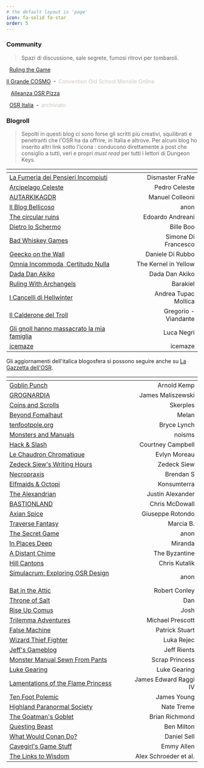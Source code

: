 ```yaml
---
# the default layout is 'page'
icon: fa-solid fa-star
order: 5
---
```


### Community

> Spazi di discussione, sale segrete, fumosi ritrovi per tombaroli.

<i class="fa-brands fa-telegram"></i>&nbsp; [Ruling the Game](https://t.me/osritalia)

<i class="fa-brands fa-discord"></i> [Il Grande COSMO](https://discord.gg/asQPwXPXeB)&ensp;-&ensp;<span style="color:#ccc6ba">Convention Old School Mensile Online</span>

&nbsp;<i class="fa-solid fa-asterisk"></i>&nbsp; [Alleanza OSR Pizza](https://linktr.ee/alleanzaosrpizza)

<i class="fa-brands fa-facebook"></i>&nbsp; [OSR Italia](https://www.facebook.com/groups/osritalia/)&ensp;-&ensp;<span style="color:#ccc6ba">archiviato</span>     

### Blogroll

> Sepolti in questi blog ci sono forse gli scritti più creativi, squilibrati e penetranti che l'OSR ha da offrire, in Italia e altrove. Per alcuni blog ho inserito altri link sotto l'icona <span style="color:#fffcf2"><i class="fa-solid fa-star"></i></span>: conducono direttamente a post che consiglio a tutti, veri e propri *must read* per tutti i lettori di Dungeon Keys. 

| <i class="fa-solid fa-italic"></i>                                          |  <i class="fa-solid fa-star"></i>        | <i class="fa-solid fa-pen-nib"></i> |
|:----------------------------------------------------------------------------|:----------------------------------------:|----------------------:|
| [La Fumeria dei Pensieri Incompiuti](https://dismastersden.blogspot.com/)   | [<i class="fa-solid fa-link"></i>](https://dismastersden.blogspot.com/2020/11/chiedimi-dellosr.html) [<i class="fa-solid fa-link"></i>](https://dismastersden.blogspot.com/2021/02/chiedimi-della-democrazia-gygaxiana.html) [<i class="fa-solid fa-link"></i>](https://dismastersden.blogspot.com/2021/09/lotfp-non-ha-la-regola-zero.html) | Dismaster FraNe       |
| [Arcipelago Celeste](https://arcipelagoceleste.blogspot.com/)               | [<i class="fa-solid fa-link"></i>](https://arcipelagoceleste.blogspot.com/2022/01/la-rosa-purpurea-di-vaarn.html) | Pedro Celeste         |
| [AUTARKIKAGDR](https://autarkikagdr.blogspot.com/)                          |                                          | Manuel Colleoni       |
| [Il Blog Bellicoso](https://ilblogbellicoso.altervista.org/)      | [<i class="fa-solid fa-link"></i>](https://ilblogbellicoso.altervista.org/secret-societies-for-dummies/) [<i class="fa-solid fa-link"></i>](https://ilblogbellicoso.altervista.org/nuove-opzioni-per-black-sword-hack/) | anon   |
| [The circular ruins](https://thecircularuins.blogspot.com/)                 | [<i class="fa-solid fa-link"></i>](https://thecircularuins.blogspot.com/2019/08/la-grotta-muschiosa.html) [<i class="fa-solid fa-link"></i>](https://thecircularuins.blogspot.com/2019/07/oggetti-e-ricompense.html) | Edoardo Andreani      |
| [Dietro lo Schermo](https://dietroschermo.wordpress.com/)                   | [<i class="fa-solid fa-link"></i>](https://dietroschermo.wordpress.com/le-tavole-del-mio-dd/) | Bille Boo             |
| [Bad Whiskey Games](https://badwhiskeygames.blogspot.com/)                  |                                          | Simone Di Francesco   |
| [Geecko on the Wall](https://www.geeckoonthewall.eu/)                       |                                          | Daniele Di Rubbo      |
| [Omnia Incommoda, Certitudo Nulla](https://oicn.icu/)                       | [<i class="fa-solid fa-link"></i>](https://oicn.icu/2020/guida-di-sopravvivenza-per-nuovi-gm/) [<i class="fa-solid fa-link"></i>](https://oicn.icu/2023/l-astrologo-una-classe-per-rinascimento-2e/) [<i class="fa-solid fa-link"></i>](https://oicn.icu/2023/di-licenze-open-e-altre-sciocchezze/) | The Kernel in Yellow  |
| [Dada Dan Akiko](https://write.as/jonnie/)                                  | [<i class="fa-solid fa-link"></i>](https://write.as/jonnie/la-natura-di-draghi) [<i class="fa-solid fa-link"></i>](https://write.as/jonnie/a-cosa-serve-una-foresta-nel-medioevo) | Dada Dan Akiko        |
| [Ruling With Archangels](https://archangelruling.blogfree.net/)             |                                          | Barakiel              |
| [I Cancelli di Hellwinter](https://hellwinter.blogspot.com/)                |                                          | Andrea Tupac Mollica  |
| [Il Calderone del Troll](https://calderonedeltroll.blogspot.com/)           | [<i class="fa-solid fa-link"></i>](https://calderonedeltroll.blogspot.com/2022/09/lalbero-per-tir-na-nog-un-dungeon-per.html) [<i class="fa-solid fa-link"></i>](https://calderonedeltroll.blogspot.com/2022/09/cuore-di-tenebra-uno-scenariorettilario.html) | Gregorio - Viandante  |
| [Gli gnoll hanno massacrato la mia famiglia](https://gnollmassacrofamiglia.blogspot.com/)  |                           | Luca Negri            |
| [icemaze](https://icemaze.it/en/)                                           |                                          | icemaze               |

Gli aggiornamenti dell'italica blogosfera si possono seguire anche su [La Gazzetta dell'OSR](https://gazzetta.oicn.icu/).

| <i class="fa-solid fa-earth-americas"></i>                                  |  <i class="fa-solid fa-star"></i>        | <i class="fa-solid fa-pen-nib"></i>  |
|:----------------------------------------------------------------------------|:----------------------------------------:|----------------------:|
| [Goblin Punch](https://goblinpunch.blogspot.com/)                           | [<i class="fa-solid fa-link"></i>](https://goblinpunch.blogspot.com/2020/05/advice-for-osr-dms.html) [<i class="fa-solid fa-link"></i>](https://goblinpunch.blogspot.com/2016/01/dungeon-checklist.html) [<i class="fa-solid fa-link"></i>](https://goblinpunch.blogspot.com/2017/09/the-inextricable-grace-of-elves.html) | Arnold Kemp           |
| [GROGNARDIA](https://grognardia.blogspot.com/)                              | [<i class="fa-solid fa-link"></i>](https://grognardia.blogspot.com/2008/09/gygaxian-naturalism.html) | James Maliszewski     |
| [Coins and Scrolls](https://coinsandscrolls.blogspot.com/)                  | [<i class="fa-solid fa-link"></i>](https://coinsandscrolls.blogspot.com/2020/09/osr-interesting-lists-and-petty-gods.html) [<i class="fa-solid fa-link"></i>](https://coinsandscrolls.blogspot.com/2023/05/osr-eight-diseases-of-wizards.html) [<i class="fa-solid fa-link"></i>](https://coinsandscrolls.blogspot.com/2019/06/osr-sienas-6-mile-hex.html) | Skerples              | 
| [Beyond Fomalhaut](https://beyondfomalhaut.blogspot.com/)                   | [<i class="fa-solid fa-link"></i>](https://beyondfomalhaut.blogspot.com/2021/11/blog-hex-crawls-simple-guide.html) [<i class="fa-solid fa-link"></i>](https://beyondfomalhaut.blogspot.com/2016/09/blog-dirt-cheap-sandbox.html) [<i class="fa-solid fa-link"></i>](https://beyondfomalhaut.blogspot.com/2020/05/blog-anatomy-of-dungeon-map.html) | Melan                 | 
| [tenfootpole.org](https://tenfootpole.org/ironspike/)                       |                                          | Bryce Lynch           |
| [Monsters and Manuals](https://monstersandmanuals.blogspot.com/)            | [<i class="fa-solid fa-link"></i>](https://monstersandmanuals.blogspot.com/2023/04/pen-and-paper-role-playing-games-as.html) [<i class="fa-solid fa-link"></i>](https://monstersandmanuals.blogspot.com/2023/01/playing-to-win-versus-playing-role.html) [<i class="fa-solid fa-link"></i>](https://monstersandmanuals.blogspot.com/2023/01/the-motivated-sandbox-search-or.html) | noisms                |
| [Hack & Slash](https://hackslashmaster.blogspot.com/)                       | [<i class="fa-solid fa-link"></i>](https://hackslashmaster.blogspot.com/2011/10/on-creative-crocodile-conundrum.html) [<i class="fa-solid fa-link"></i>](https://hackslashmaster.blogspot.com/2018/02/on-so-called-wilderness.html) [<i class="fa-solid fa-link"></i>](https://hackslashmaster.blogspot.com/2019/10/on-rules-of-game.html) | Courtney Campbell     |
| [Le Chaudron Chromatique](https://chaudronchromatique.blogspot.com/)        | [<i class="fa-solid fa-link"></i>](https://chaudronchromatique.blogspot.com/2015/10/the-city-of-thousand-bath-houses.html) [<i class="fa-solid fa-link"></i>](https://chaudronchromatique.blogspot.com/2019/02/basic-boring-monsters-building-blocks.html) | Evlyn Moreau          | 
| [Zedeck Siew's Writing Hours](https://zedecksiew.tumblr.com/)               | [<i class="fa-solid fa-link"></i>](https://zedecksiew.tumblr.com/post/657152875151097856/kriegsmesser) [<i class="fa-solid fa-link"></i>](https://zedecksiew.tumblr.com/post/693356847419293696/dds-obsession-with-taxonomy) | Zedeck Siew       |
| [Necropraxis](https://www.necropraxis.com/)                                 | [<i class="fa-solid fa-link"></i>](https://www.necropraxis.com/2012/07/28/converting-gp-to-xp/) [<i class="fa-solid fa-link"></i>](https://www.necropraxis.com/2018/03/06/text-versus-culture/) | Brendan S         | 
| [Elfmaids & Octopi](https://elfmaidsandoctopi.blogspot.com/)                |                                          | Konsumterra           |
| [The Alexandrian](https://thealexandrian.net/)                              | [<i class="fa-solid fa-link"></i>](https://thealexandrian.net/wordpress/13085/roleplaying-games/xandering-the-dungeon) [<i class="fa-solid fa-link"></i>](https://thealexandrian.net/wordpress/4147/roleplaying-games/dont-prep-plots) [<i class="fa-solid fa-link"></i>](https://thealexandrian.net/wordpress/1223/roleplaying-games/opening-your-game-table) | Justin Alexander      | 
| [BASTIONLAND](https://www.bastionland.com/)                                 | [<i class="fa-solid fa-link"></i>](https://www.bastionland.com/2016/09/the-balancing-act.html) [<i class="fa-solid fa-link"></i>](https://www.bastionland.com/2022/12/100-ways-to-write-100-things.html) [<i class="fa-solid fa-link"></i>](https://www.bastionland.com/2020/03/the-deadly-fair-dungeon.html)                                | Chris McDowall        | 
| [Axian Spice](https://axianspice.blogspot.com/)                             |                                          | Giuseppe Rotondo      |
| [Traverse Fantasy](https://traversefantasy.blogspot.com/)                   | [<i class="fa-solid fa-link"></i>](https://traversefantasy.blogspot.com/2022/12/osr-rules-families.html) [<i class="fa-solid fa-link"></i>](https://traversefantasy.blogspot.com/p/keystone-readings.html) [<i class="fa-solid fa-link"></i>](https://traversefantasy.blogspot.com/2023/10/the-osr-should-die-basic-edition.html) | Marcia B.             |
| [The Secret Game](https://scrtgm.blogspot.com/)                             |                                          | anon                  |
| [In Places Deep](https://inplacesdeep.blogspot.com/)  | [<i class="fa-solid fa-link"></i>](https://inplacesdeep.blogspot.com/2023/11/my-stocking-procedure.html) | Miranda               | 
| [A Distant Chime](https://espharel.blogspot.com/)                           | [<i class="fa-solid fa-link"></i>](https://espharel.blogspot.com/2023/05/old-school-advancement-lacanian-approach.html)    | The Byzantine         | 
| [Hill Cantons](https://hillcantons.blogspot.com/)                           |                                          | Chris Kutalik         |
| [Simulacrum: Exploring OSR Design](https://osrsimulacrum.blogspot.com/) &emsp;&emsp;&emsp; | [<i class="fa-solid fa-link"></i>](https://osrsimulacrum.blogspot.com/2020/09/osr-introductory-adventures-list.html) [<i class="fa-solid fa-link"></i>](https://osrsimulacrum.blogspot.com/2021/12/a-historical-look-at-osr-part-v.html) [<i class="fa-solid fa-link"></i>](https://osrsimulacrum.blogspot.com/2022/05/anti-featuresthe-equipment-list.html) | anon |
| [Bat in the Attic](https://batintheattic.blogspot.com/)                     | [<i class="fa-solid fa-link"></i>](https://batintheattic.blogspot.com/2009/08/how-to-make-fantasy-sandbox.html) | Robert Conley         |
| [Throne of Salt](https://throneofsalt.blogspot.com/)                        | [<i class="fa-solid fa-link"></i>](https://throneofsalt.blogspot.com/2023/02/12-cultural-relics-of-post-event-age.html) [<i class="fa-solid fa-link"></i>](https://throneofsalt.blogspot.com/2023/01/how-to-easily-make-diverse-fantasy.html) [<i class="fa-solid fa-link"></i>](https://throneofsalt.blogspot.com/2023/09/7-grimoires-and-lost-texts.html) | Dan                   | 
| [Rise Up Comus](https://riseupcomus.blogspot.com/)                          | [<i class="fa-solid fa-link"></i>](https://riseupcomus.blogspot.com/2022/03/hexcrawl-dashboards.html) [<i class="fa-solid fa-link"></i>](https://riseupcomus.blogspot.com/2020/02/glog-rat-kebab-edition.html) [<i class="fa-solid fa-link"></i>](https://riseupcomus.blogspot.com/2022/03/non-licensed-nottolkien-games.html) | Josh                  | 
| [Trilemma Adventures](https://blog.trilemma.com/)                           |                                          | Michael Prescott      | 
| [False Machine](https://falsemachine.blogspot.com/) | [<i class="fa-solid fa-link"></i>](https://falsemachine.blogspot.com/2017/01/how-i-make-adventure-part-1.html) [<i class="fa-solid fa-link"></i>](https://falsemachine.blogspot.com/2017/07/held-kinetic-energy-in-old-school.html) [<i class="fa-solid fa-link"></i>](https://falsemachine.blogspot.com/2021/03/the-auction-of-first-hundred-words.html)           | Patrick Stuart        | 
| [Wizard Thief Fighter](https://www.wizardthieffighter.com/)                 |                                          | Luka Rejec            | 
| [Jeff's Gameblog](https://jrients.blogspot.com/)        | [<i class="fa-solid fa-link"></i>](https://jrients.blogspot.com/2011/04/twenty-quick-questions-for-your.html) [<i class="fa-solid fa-link"></i>](https://jrients.blogspot.com/2009/08/on-system.html) | Jeff Rients      |
| [Monster Manual Sewn From Pants](https://monstermanualsewnfrompants.blogspot.com/) |                                   | Scrap Princess        | 
| [Luke Gearing](https://lukegearing.blot.im/) | [<i class="fa-solid fa-link"></i>](https://lukegearing.blot.im/techniques-to-write-adventures) [<i class="fa-solid fa-link"></i>](https://lukegearing.blot.im/wealth-is-what-you-see)                                      | Luke Gearing          |
| [Lamentations of the Flame Princess](https://lotfp.blogspot.com/)           |                                          | James Edward Raggi IV |
| [Ten Foot Polemic](https://tenfootpolemic.blogspot.com/)                    | [<i class="fa-solid fa-link"></i>](https://tenfootpolemic.blogspot.com/2019/09/making-magic-redux.html) [<i class="fa-solid fa-link"></i>](https://tenfootpolemic.blogspot.com/2018/12/tfp-dmg-how-to-run-combat.html) [<i class="fa-solid fa-link"></i>](https://tenfootpolemic.blogspot.com/2018/08/three-ways-to-solve-resource-tracking.html) | James Young           |
| [Highland Paranormal Society](https://natetreme.com/)                       |                                          | Nate Treme            |
| [The Goatman's Goblet](https://www.goatmansgoblet.com/)                     | [<i class="fa-solid fa-link"></i>](https://www.goatmansgoblet.com/2019/03/dolmenwood-tumulheights-hex-1609.html) [<i class="fa-solid fa-link"></i>](https://www.goatmansgoblet.com/2019/03/dolmenwood-notable-trees-of-dolmenwood.html) [<i class="fa-solid fa-link"></i>](https://www.goatmansgoblet.com/2020/12/level-9-gifts-unique-strongholds-for.html) | Brian Richmond        |
| [Questing Beast](https://questingblog.com/)  |  [<i class="fa-solid fa-link"></i>](https://questingblog.com/adventure-game-vs-osr/)    | Ben Milton    |
| [What Would Conan Do?](https://whatwouldconando.blogspot.com/)              |  [<i class="fa-solid fa-link"></i>](https://whatwouldconando.blogspot.com/2019/09/on-advice-on-advice.html)                                                          | Daniel Sell           |
| [Cavegirl's Game Stuff](https://cavegirlgames.blogspot.com/)                | [<i class="fa-solid fa-link"></i>](https://cavegirlgames.blogspot.com/2019/09/terminology-diegetic-vs-non-diegetic.html) [<i class="fa-solid fa-link"></i>](https://cavegirlgames.blogspot.com/2023/05/another-take-on-demihumans-as-social.html) [<i class="fa-solid fa-link"></i>](https://cavegirlgames.blogspot.com/2019/11/theory-post-why-we-have-dice-rolls-game.html)            | Emmy Allen            |
| [The Links to Wisdom](https://campaignwiki.org/wiki/LinksToWisdom/HomePage) |                                          | Alex Schroeder et al. |
